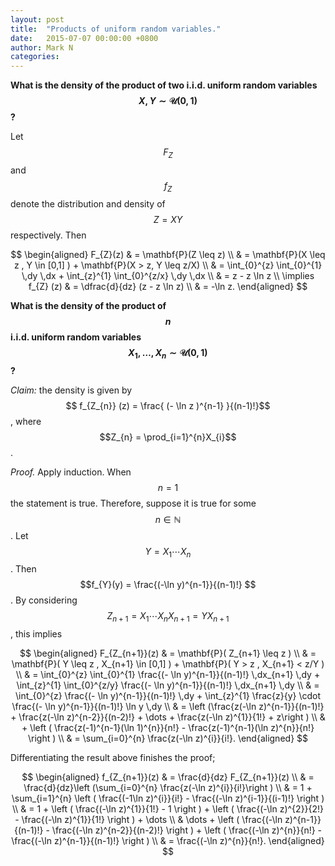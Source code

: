 ```yaml
---
layout: post
title:  "Products of uniform random variables."
date:   2015-07-07 00:00:00 +0800
author: Mark N
categories:
---
```


**What is the density of the product of two i.i.d. uniform random variables $$X, Y \sim \mathcal{U}(0,1)$$?**

Let $$F_{Z}$$ and $$f_{Z}$$ denote the distribution and density of $$Z = XY$$ respectively. Then

$$ 
\begin{aligned}
F_{Z}(z) & = \mathbf{P}(Z \leq z) \\
& = \mathbf{P}(X \leq z , Y \in [0,1] ) + \mathbf{P}(X > z, Y \leq z/X) \\
& = \int_{0}^{z} \int_{0}^{1} \,dy \,dx + \int_{z}^{1} \int_{0}^{z/x} \,dy \,dx \\
& = z - z \ln z \\
\implies f_{Z} (z) 
& = \dfrac{d}{dz} (z - z \ln z) \\
& = -\ln z.
\end{aligned} 
$$

**What is the density of the product of $$n$$ i.i.d. uniform random variables $$X_{1}, \dots,X_{n} \sim \mathcal{U}(0,1)$$?**

*Claim:* the density is given by $$ f_{Z_{n}} (z) = \frac{ (- \ln z )^{n-1} }{(n-1)!}$$, where $$Z_{n} = \prod_{i=1}^{n}X_{i}$$.

*Proof.* Apply induction. When $$n = 1$$ the statement is true. Therefore, suppose it is true for some $$ n \in \mathbb{N} $$. Let $$Y = X_{1} \cdots X_{n}$$. Then $$f_{Y}(y) = \frac{(-\ln y)^{n-1}}{(n-1)!} $$. By considering $$Z_{n+1} = X_{1} \cdots X_{n}X_{n+1} = Y X_{n+1}$$, this implies

$$
\begin{aligned}
F_{Z_{n+1}}(z) & = \mathbf{P}( Z_{n+1} \leq z ) \\
& = \mathbf{P}( Y \leq z , X_{n+1} \in [0,1] ) + \mathbf{P}( Y > z , X_{n+1} < z/Y ) \\
& = \int_{0}^{z} \int_{0}^{1} \frac{(- \ln y)^{n-1}}{(n-1)!} \,dx_{n+1} \,dy + \int_{z}^{1} \int_{0}^{z/y} \frac{(- \ln y)^{n-1}}{(n-1)!} \,dx_{n+1} \,dy \\
& = \int_{0}^{z} \frac{(- \ln y)^{n-1}}{(n-1)!} \,dy + \int_{z}^{1} \frac{z}{y} \cdot \frac{(- \ln y)^{n-1}}{(n-1)!} \ln y \,dy \\
& = \left (\frac{z(-\ln z)^{n-1}}{(n-1)!} + \frac{z(-\ln z)^{n-2}}{(n-2)!} + \dots + \frac{z(-\ln z)^{1}}{1!} + z\right ) \\
& + \left ( \frac{z(-1)^{n-1}(\ln 1)^{n}}{n!} - \frac{z(-1)^{n-1}(\ln z)^{n}}{n!} \right ) \\
& = \sum_{i=0}^{n} \frac{z(-\ln z)^{i}}{i!}.
\end{aligned} 
$$

Differentiating the result above finishes the proof;

$$ 
\begin{aligned}
f_{Z_{n+1}}(z) & = \frac{d}{dz} F_{Z_{n+1}}(z) \\
& = \frac{d}{dz}\left (\sum_{i=0}^{n} \frac{z(-\ln z)^{i}}{i!}\right ) \\
& = 1 + \sum_{i=1}^{n} \left ( \frac{(-1\ln z)^{i}}{i!} - \frac{(-\ln z)^{i-1}}{(i-1)!} \right ) \\
& = 1 + \left ( \frac{(-\ln z)^{1}}{1!} - 1 \right ) + \left ( \frac{(-\ln z)^{2}}{2!} - \frac{(-\ln z)^{1}}{1!} \right ) + \dots \\
& \dots + \left ( \frac{(-\ln z)^{n-1}}{(n-1)!} - \frac{(-\ln z)^{n-2}}{(n-2)!} \right ) + \left ( \frac{(-\ln z)^{n}}{n!} - \frac{(-\ln z)^{n-1}}{(n-1)!} \right ) \\
& = \frac{(-\ln z)^{n}}{n!}.
\end{aligned} 
$$